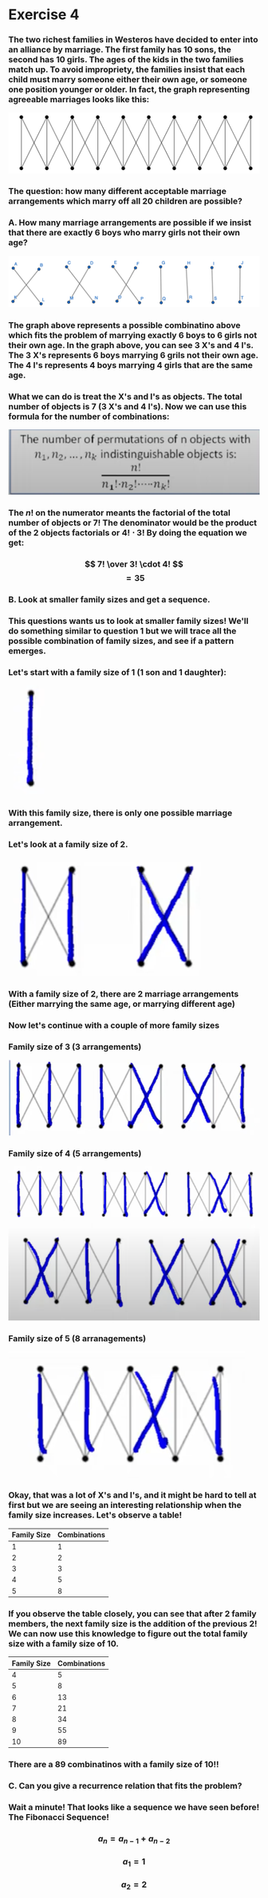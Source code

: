 # Exercise 4
### The two richest families in Westeros have decided to enter into an alliance by marriage. The first family has 10 sons, the second has 10 girls. The ages of the kids in the two families match up. To avoid impropriety, the families insist that each child must marry someone either their own age, or someone one position younger or older. In fact, the graph representing agreeable marriages looks like this:

![Alt text](image.png)

### The question: how many different acceptable marriage arrangements which marry off all 20 children are possible?


### A. How many marriage arrangements are possible if we insist that there are exactly 6 boys who marry girls not their own age?

![Alt text](image-1.png)


### The graph above represents a possible combinatino above which fits the problem of marrying exactly 6 boys to 6 girls not their own age. In the graph above, you can see 3 X's and 4 I's. The 3 X's represents 6 boys marrying 6 grils not their own age. The 4 I's represents 4 boys marrying 4 girls that are the same age. 

### What we can do is treat the X's and I's as objects. The total number of objects is 7 (3 X's and 4 I's). Now we can use this formula for the number of combinations:

![Alt text](image-2.png)

### The $n!$ on the numerator meants the factorial of the total number of objects or $7!$ The denominator would be the product of the 2 objects factorials or $4! \cdot 3!$ By doing the equation we get:

### $$ 7! \over 3! \cdot 4! $$ $$ = 35$$ 

### B. Look at smaller family sizes and get a sequence.

### This questions wants us to look at smaller family sizes! We'll do something similar to question 1 but we will trace all the possible combination of family sizes, and see if a pattern emerges. 

### Let's start with a family size of 1 (1 son and 1 daughter):

![Alt text](image-3.png)

### With this family size, there is only one possible marriage arrangement.

### Let's look at a family size of 2.

![Alt text](image-4.png)

### With a family size of 2, there are 2 marriage arrangements (Either marrying the same age, or marrying different age)

### Now let's continue with a couple of more family sizes

### Family size of 3 (3 arrangements)
![Alt text](image-5.png)

### Family size of 4 (5 arrangements)

![Alt text](image-6.png)
![Alt text](image-7.png)

### Family size of 5 (8 arranagements)

![Alt text](image-8.png)


### Okay, that was a lot of X's and I's, and it might be hard to tell at first but we are seeing an interesting relationship when the family size increases. Let's observe a table!

| Family Size      | Combinations |
| ----------- | ----------- |
| 1      | 1       |
| 2   | 2        |
| 3      | 3       |
| 4   | 5        |
| 5      | 8       |


### If you observe the table closely, you can see that after 2 family members, the next family size is the addition of the previous 2! We can now use this knowledge to figure out the total family size with a family size of 10.

| Family Size      | Combinations |
| ----------- | ----------- |
| 4      |  5      |
| 5  | 8     |
| 6     | 13      |
| 7  | 21    |
| 8     | 34      |
| 9  | 55       |
| 10    | 89      |

### There are a 89 combinatinos with a family size of 10!!


### C. Can you give a recurrence relation that fits the problem?

### Wait a minute! That looks like a sequence we have seen before! The Fibonacci Sequence!

### $$ a_n = a_{n-1} + a_{n-2} $$
### $$ a_1 = 1 $$
### $$ a_2 = 2 $$


